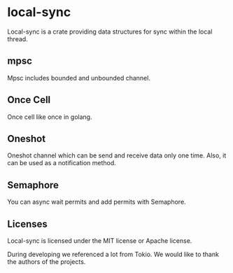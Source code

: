 # local-sync
Local-sync is a crate providing data structures for sync within the local thread.

## mpsc
Mpsc includes bounded and unbounded channel.

## Once Cell
Once cell like once in golang.

## Oneshot
Oneshot channel which can be send and receive data only one time. Also, it can be used as a notification method.

## Semaphore
You can async wait permits and add permits with Semaphore.

## Licenses
Local-sync is licensed under the MIT license or Apache license.

During developing we referenced a lot from Tokio. We would like to thank the authors of the projects.
